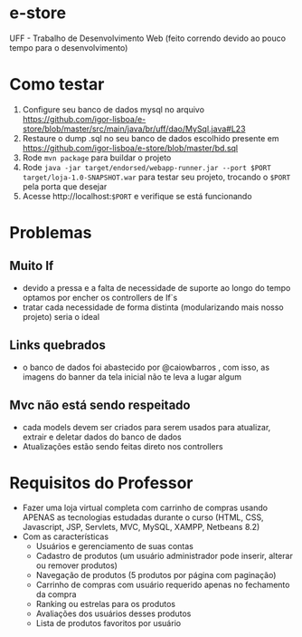 # e-store
UFF - Trabalho de Desenvolvimento Web (feito correndo devido ao pouco tempo para o desenvolvimento)

# Como testar
1. Configure seu banco de dados mysql no arquivo https://github.com/igor-lisboa/e-store/blob/master/src/main/java/br/uff/dao/MySql.java#L23
2. Restaure o dump .sql no seu banco de dados escolhido presente em https://github.com/igor-lisboa/e-store/blob/master/bd.sql
3. Rode `mvn package` para buildar o projeto
4. Rode `java -jar target/endorsed/webapp-runner.jar --port $PORT target/loja-1.0-SNAPSHOT.war` para testar seu projeto, trocando o `$PORT` pela porta que desejar
5. Acesse http://localhost:`$PORT` e verifique se está funcionando

# Problemas
## Muito If
* devido a pressa e a falta de necessidade de suporte ao longo do tempo optamos por encher os controllers de If`s
 * tratar cada necessidade de forma distinta (modularizando mais nosso projeto) seria o ideal
## Links quebrados
* o banco de dados foi abastecido por @caiowbarros , com isso, as imagens do banner da tela inicial não te leva a lugar algum
## Mvc não está sendo respeitado
* cada models devem ser criados para serem usados para atualizar, extrair e deletar dados do banco de dados
* Atualizações estão sendo feitas direto nos controllers

# Requisitos do Professor
* Fazer uma loja virtual completa com carrinho de compras usando APENAS as tecnologias estudadas durante o curso (HTML, CSS, Javascript, JSP, Servlets, MVC, MySQL, XAMPP, Netbeans 8.2)
* Com as características
  * Usuários e gerenciamento de suas contas
  * Cadastro de produtos (um usuário administrador pode inserir, alterar ou remover produtos)
  * Navegação de produtos (5 produtos por página com paginação)
  * Carrinho de compras com usuário requerido apenas no fechamento da compra
  * Ranking ou estrelas para os produtos
  * Avaliações dos usuários desses produtos
  * Lista de produtos favoritos por usuário
